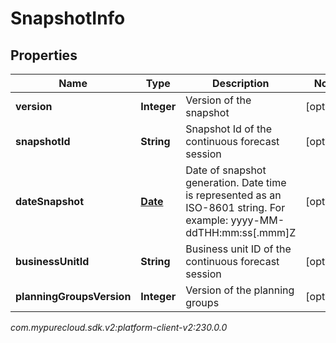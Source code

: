 # SnapshotInfo


## Properties

| Name | Type | Description | Notes |
| ------------ | ------------- | ------------- | ------------- |
| **version** | **Integer** | Version of the snapshot |  [optional] |
| **snapshotId** | **String** | Snapshot Id of the continuous forecast session |  [optional] |
| **dateSnapshot** | [**Date**](Date) | Date of snapshot generation. Date time is represented as an ISO-8601 string. For example: yyyy-MM-ddTHH:mm:ss[.mmm]Z |  [optional] |
| **businessUnitId** | **String** | Business unit ID of the continuous forecast session |  [optional] |
| **planningGroupsVersion** | **Integer** | Version of the planning groups |  [optional] |




_com.mypurecloud.sdk.v2:platform-client-v2:230.0.0_

